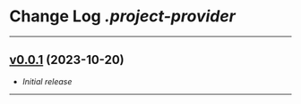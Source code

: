 # Change Log _.project-provider_

---

## [v0.0.1](https://github.com/phil1436/.project-provider/tree/0.0.1) (2023-10-20)

-   _Initial release_

---
